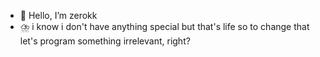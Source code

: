 - 🥇 Hello, I’m zerokk
- ⛈️ i know i don't have anything special but that's life so to change that let's program something irrelevant, right?
